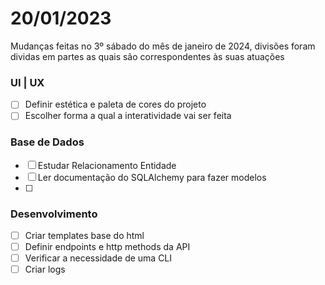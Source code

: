 # 20/01/2023
Mudanças feitas no 3º sábado do mês de janeiro de 2024, divisões foram dividas em partes as quais são correspondentes às suas atuações

### UI | UX
- [ ] Definir estética e paleta de cores do projeto
- [ ] Escolher forma a qual a interatividade vai ser feita

### Base de Dados
- [ ] Estudar Relacionamento Entidade 
- [ ] Ler documentação do SQLAlchemy para fazer modelos
- [ ] 

### Desenvolvimento
- [ ] Criar templates base do html
- [ ] Definir endpoints e http methods da API
- [ ] Verificar a necessidade de uma CLI
- [ ] Criar logs 